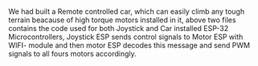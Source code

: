 We had built a Remote controlled car, which can easily climb any tough terrain beacause of high torque motors installed in it, above two files contains the code used for both Joystick and Car installed ESP-32 Microcontrollers, Joystick ESP sends control signals to Motor ESP with WIFI- module and then motor ESP decodes this message and send PWM signals to all fours motors accordingly.
